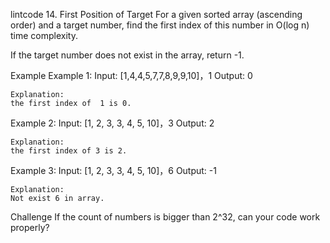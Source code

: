 lintcode 14. First Position of Target
For a given sorted array (ascending order) and a target number, find the first index of this number in O(log n) time complexity.

If the target number does not exist in the array, return -1.

Example
Example 1:
	Input:  [1,4,4,5,7,7,8,9,9,10]，1
	Output: 0
	
	Explanation: 
	the first index of  1 is 0.

Example 2:
	Input: [1, 2, 3, 3, 4, 5, 10]，3
	Output: 2
	
	Explanation: 
	the first index of 3 is 2.

Example 3:
	Input: [1, 2, 3, 3, 4, 5, 10]，6
	Output: -1
	
	Explanation: 
	Not exist 6 in array.

Challenge
If the count of numbers is bigger than 2^32, can your code work properly?
